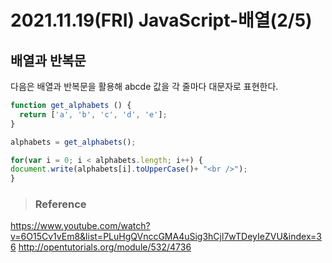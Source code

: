 # 2021.11.19(FRI) JavaScript-배열(2/5)
## 배열과 반복문

다음은 배열과 반복문을 활용해 abcde 값을 각 줄마다 대문자로 표현한다.

```javascript
function get_alphabets () {
  return ['a', 'b', 'c', 'd', 'e'];
}

alphabets = get_alphabets();

for(var i = 0; i < alphabets.length; i++) {
document.write(alphabets[i].toUpperCase()+ "<br />");
}
```


>### Reference

<https://www.youtube.com/watch?v=6O15Cv1vEm8&list=PLuHgQVnccGMA4uSig3hCjl7wTDeyIeZVU&index=36>
<http://opentutorials.org/module/532/4736>
